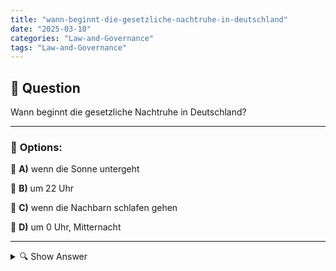 ```yaml
---
title: "wann-beginnt-die-gesetzliche-nachtruhe-in-deutschland"
date: "2025-03-10"
categories: "Law-and-Governance"
tags: "Law-and-Governance"
---
```


## 📌 **Question**

Wann beginnt die gesetzliche Nachtruhe in Deutschland?



---

### 📝 **Options:**

🔘 **A)** wenn die Sonne untergeht

🔘 **B)** um 22 Uhr

🔘 **C)** wenn die Nachbarn schlafen gehen

🔘 **D)** um 0 Uhr, Mitternacht

---

<details>
  <summary>🔍 Show Answer</summary>

  <p>
💡  <b>Correct Answer:</b>  b
  </p>
  <p>
    📖<b>Explanation:</b>
    In Deutschland gibt es gesetzliche Regelungen zur Nachtruhe, die zur Wahrung der Ruhezeiten in Wohngebieten dienen. Diese Vorschriften sollen sicherstellen, dass Anwohner ungestört schlafen und sich erholen können. Die Nachtruhe betrifft insbesondere laute Tätigkeiten wie Handwerken, Feiern oder laute Musik. Verstöße gegen die Nachtruhe können von den Ordnungsämtern geahndet werden. Die genauen Zeiten können je nach Bundesland leicht variieren, orientieren sich jedoch meist an festen Uhrzeiten. Das Verständnis dieser Regelungen ist wichtig für ein harmonisches Zusammenleben in der Gemeinschaft.
  </p>
</details>
